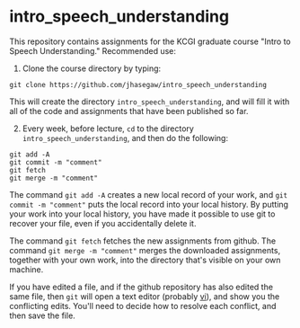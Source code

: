 # intro_speech_understanding

This repository contains assignments for the KCGI graduate course
"Intro to Speech Understanding."  Recommended use:

1. Clone the course directory by typing:

```
git clone https://github.com/jhasegaw/intro_speech_understanding
```

This will create the directory `intro_speech_understanding`, and will
fill it with all of the code and assignments that have been published so far.

2. Every week, before lecture, `cd` to the directory
`intro_speech_understanding`, and then do the following:

```
git add -A
git commit -m "comment"
git fetch
git merge -m "comment"
```

The command `git add -A` creates a new local record of your work, and
`git commit -m "comment"` puts the local record into your local
history.  By putting your work into your local history, you have made
it possible to use git to recover your file, even if you accidentally
delete it.

The command `git fetch` fetches the new assignments from github.  The
command `git merge -m "comment"` merges the downloaded assignments,
together with your own work, into the directory that's visible on your
own machine.

If you have edited a file, and if the github repository has also
edited the same file, then `git` will open a text editor (probably <a
href="https://www.cs.colostate.edu/helpdocs/vi.html">vi</a>), and show
you the conflicting edits.  You'll need to decide how to resolve each
conflict, and then save the file.

